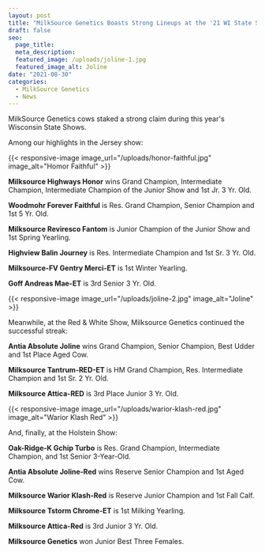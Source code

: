 ```yaml
---
layout: post
title: "MilkSource Genetics Boasts Strong Lineups at the '21 WI State Shows"
draft: false
seo:
  page_title:
  meta_description:
  featured_image: /uploads/joline-1.jpg
  featured_image_alt: Joline
date: "2021-08-30"
categories: 
  - MilkSource Genetics
  - News
---
```


MilkSource Genetics cows staked a strong claim during this year's Wisconsin State Shows.

Among our highlights in the Jersey show:

{{< responsive-image image_url="/uploads/honor-faithful.jpg" image_alt="Homor Faithful" >}}

**Milksource Highways Honor** wins Grand Champion, Intermediate Champion, Intermediate Champion of the Junior Show and 1st Jr. 3 Yr. Old.

**Woodmohr Forever Faithful** is Res. Grand Champion, Senior Champion and 1st 5 Yr. Old.

**Milksource Reviresco Fantom** is Junior Champion of the Junior Show and 1st Spring Yearling.

**Highview Balin Journey** is Res. Intermediate Champion and 1st Sr. 3 Yr. Old.

**Milksource-FV Gentry Merci-ET** is 1st Winter Yearling.

**Goff Andreas Mae-ET** is 3rd Senior 3 Yr. Old.

{{< responsive-image image_url="/uploads/joline-2.jpg" image_alt="Joline" >}}

Meanwhile, at the Red & White Show, Milksource Genetics continued the successful streak:

**Antia Absolute Joline** wins Grand Champion, Senior Champion, Best Udder and 1st Place Aged Cow.

**Milksource Tantrum-RED-ET** is HM Grand Champion, Res. Intermediate Champion and 1st Sr. 2 Yr. Old.

**Milksource Attica-RED** is 3rd Place Junior 3 Yr. Old.

{{< responsive-image image_url="/uploads/warior-klash-red.jpg" image_alt="Warior Klash Red" >}}

And, finally, at the Holstein Show:

**Oak-Ridge-K Gchip Turbo** is Res. Grand Champion, Intermediate Champion, and 1st Senior 3-Year-Old.

**Antia Absolute Joline-Red** wins Reserve Senior Champion and 1st Aged Cow.

**Milksource Warior Klash-Red** is Reserve Junior Champion and 1st Fall Calf.

**Milksource Tstorm Chrome-ET** is 1st Milking Yearling.

**Milksource Attica-Red** is 3rd Junior 3 Yr. Old.

**Milksource Genetics** won Junior Best Three Females.
